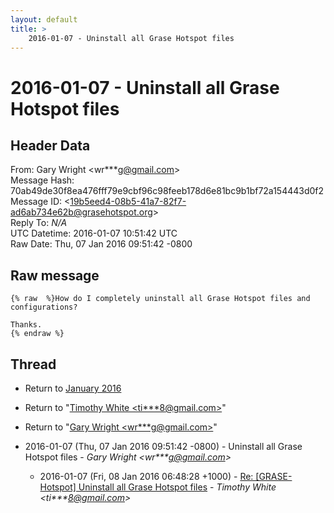 ```yaml
---
layout: default
title: >
    2016-01-07 - Uninstall all Grase Hotspot files
---
```


# 2016-01-07 - Uninstall all Grase Hotspot files

## Header Data

From: Gary Wright \<wr***g@gmail.com\><br>
Message Hash: 70ab49de30f8ea476fff79e9cbf96c98feeb178d6e81bc9b1bf72a154443d0f2<br>
Message ID: \<19b5eed4-08b5-41a7-82f7-ad6ab734e62b@grasehotspot.org\><br>
Reply To: _N/A_<br>
UTC Datetime: 2016-01-07 10:51:42 UTC<br>
Raw Date: Thu, 07 Jan 2016 09:51:42 -0800<br>

## Raw message

```
{% raw  %}How do I completely uninstall all Grase Hotspot files and configurations?

Thanks.
{% endraw %}
```

## Thread

+ Return to [January 2016](/archive/2016/01)

+ Return to "[Timothy White <ti***8<span>@</span>gmail.com>](/authors/ti___8_at_gmail_com)"
+ Return to "[Gary Wright <wr***g<span>@</span>gmail.com>](/authors/wr___g_at_gmail_com)"

+ 2016-01-07 (Thu, 07 Jan 2016 09:51:42 -0800) - Uninstall all Grase Hotspot files - _Gary Wright \<wr***g@gmail.com\>_
  + 2016-01-07 (Fri, 08 Jan 2016 06:48:28 +1000) - [Re: [GRASE-Hotspot] Uninstall all Grase Hotspot files](/archive/2016/01/b3fe9b9bd94f219665ecf13172f434623138bda87c5afb498f453e813878bfc6) - _Timothy White \<ti***8@gmail.com\>_

